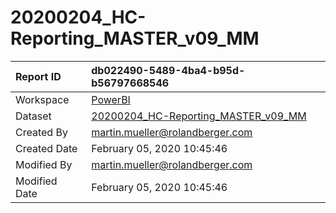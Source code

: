 



# 20200204_HC-Reporting_MASTER_v09_MM

|Report ID|db022490-5489-4ba4-b95d-b56797668546|
| :--- | :--- |
|Workspace|[PowerBI](../Workspaces/PowerBI.md)|
|Dataset|[20200204_HC-Reporting_MASTER_v09_MM](../Datasets/20200204_HC-Reporting_MASTER_v09_MM.md)|
|Created By|martin.mueller@rolandberger.com|
|Created Date|February 05, 2020 10:45:46|
|Modified By|martin.mueller@rolandberger.com|
|Modified Date|February 05, 2020 10:45:46|
